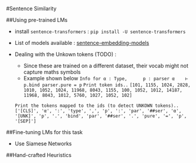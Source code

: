 #Sentence Similarity

##Using pre-trained LMs
* install `sentence-transformers` : `pip install -U sentence-transformers`
* List of models available : [sentence-embedding-models](https://www.sbert.net/docs/pretrained_models.html#sentence-embedding-models/)
* Dealing with the Unkown tokens (TODO) :
    - Since these are trained on a different dataset, their vocab might not capture maths symbols
    - Example shown below 
    `Info for α : Type,      p : parser α    ⊢ p.bind parser.pure = p`
    `Print token ids..`
    `[101, 1155, 1024, 2828, 1010, 1052, 1024, 11968, 8043, 1155, 100, 1052, 1012, 14187, 11968, 8043, 1012, 5760, 1027, 1052, 102] `

    `Print the tokens mapped to the ids (to detect UNKOWN tokens)..`
    `['[CLS]', 'α', ':', 'type', ',', 'p', ':', 'par', '##ser', 'α', '[UNK]', 'p', '.', 'bind', 'par', '##ser', '.', 'pure', '=', 'p', '[SEP]'] `


##Fine-tuning LMs for this task
* Use Siamese Networks

##Hand-crafted Heuristics